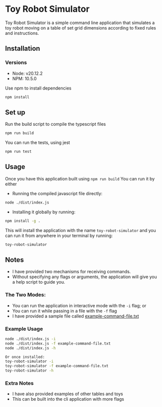 # Toy Robot Simulator

Toy Robot Simulator is a simple command line application that simulates a toy robot moving on a table of set grid dimensions according to fixed rules and instructions.

## Installation

### Versions
- Node: v20.12.2
- NPM: 10.5.0

Use npm to install dependencies

```bash
npm install
```

## Set up

Run the build script to compile the typescript files
```bash
npm run build
```

You can run the tests, using jest
```bash
npm run test
```

## Usage
Once you have this application built using `npm run build`
You can run it by either
- Running the compiled javascript file directly:
```bash
node ./dist/index.js
```

- Installing it globally by running: 
```bash
npm install -g .
```
This will install the application with the name `toy-robot-simulator` and you can run it from anywhere in your terminal by running:
```bash
toy-robot-simulator
```

## Notes
- I have provided two mechanisms for receiving commands.
- Without specifying any flags or arguments, the application will give you a help script to guide you.

### The Two Modes:
- You can run the application in interactive mode with the `-i` flag; or
- You can run it while passing in a file with the `-f` flag 
- I have provided a sample file called [example-command-file.txt](example-command-file.txt)

### Example Usage
```bash
node ./dist/index.js -i
node ./dist/index.js -f example-command-file.txt
node ./dist/index.js -h

Or once installed:
toy-robot-simulator -i
toy-robot-simulator -f example-command-file.txt
toy-robot-simulator -h
```

### Extra Notes
- I have also provided examples of other tables and toys
- This can be built into the cli application with more flags